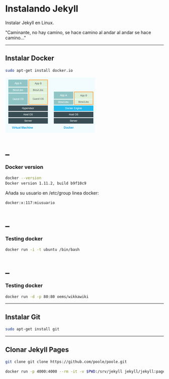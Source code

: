 # Instalando Jekyll

Instalar Jekyll en Linux.

"Caminante, no hay camino,
se hace camino al andar
al andar se hace camino..."


----
## Instalar Docker

```bash
sudo apt-get install docker.io
```

![alt tag](https://raw.githubusercontent.com/oemunoz/IntegracionRedes/master/images/VM_Docker.png)

_
====
### Docker version

```bash
docker --version
Docker version 1.11.2, build b9f10c9
```

Añada su usuario en /etc/group linea docker:
```bash
docker:x:117:miusuario
```

_
====
### Testing docker

```bash
docker run -i -t ubuntu /bin/bash
```

_
====
### Testing docker

```bash
docker run -d -p 80:80 oems/wikkawiki
```


----
## Instalar Git

```bash
sudo apt-get install git
```

----
## Clonar Jekyll Pages

```bash
git clone git clone https://github.com/poole/poole.git
```

```bash
docker run -p 4000:4000 --rm -it -v $PWD:/srv/jekyll jekyll/jekyll:pages sh -c 'bundle exec jekyll serve'
```
